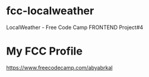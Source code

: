 # fcc-localweather
LocalWeather - Free Code Camp FRONTEND Project#4


# My FCC Profile
https://www.freecodecamp.com/abyabrkal

